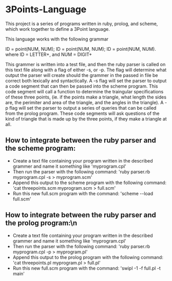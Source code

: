 # 3Points-Language
This project is a series of programs written in ruby, prolog, and scheme, which work together to define a 3Point language.

This language works with the following grammar

ID = point(NUM, NUM); ID = point(NUM, NUM); ID = point(NUM, NUM).
where ID = LETTER+, and NUM = DIGIT+

This grammer is written into a test file, and then the ruby parser is called on this text file along with a flag of either -s, or -p. The flag will determine what output the parser will create should the grammer in the passed in file be correct both lexically and syntactically. A -s flag will set the parser to output a code segment that can then be passed into the scheme program. This code segment will call a function to determine the traingular specifications of these three points, (ie. if the points make a triangle, what length the sides are, the perimiter and area of the triangle, and the angles in the triangle). A -p flag will set the parser to output a series of queries that can be called from the prolog program. These code segments will ask questions of the kind of triangle that is made up by the three points, if they make a triangle at all.

## How to integrate between the ruby parser and the scheme program:
* Create a text file containing your program written in the described grammer and name it something like 'myprogram.cpl'
* Then run the parser with the following command: 'ruby parser.rb myprogram.cpl -s > myprogram.scm'
* Append this output to the scheme program with the following command: 'cat threepoints.scm myprogram.scm > full.scm'
* Run this new full.scm program with the command: 'scheme --load full.scm'

## How to integrate between the ruby parser and the prolog program:\n
* Create a text file containing your program written in the described grammer and name it something like 'myprogram.cpl'
* Then run the parser with the following command: 'ruby parser.rb myprogram.cpl -p > myprogram.pl'
* Append this output to the prolog program with the following command: 'cat threepoints.pl myprogram.pl > full.pl'
* Run this new full.scm program with the command: 'swipl -1 -f full.pl -t main'
